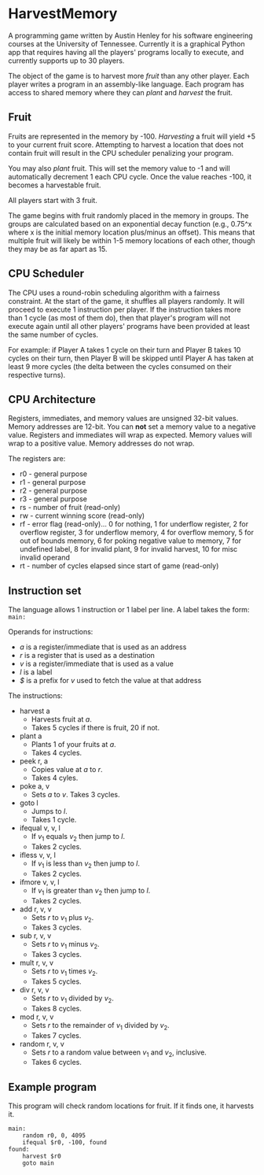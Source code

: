 # HarvestMemory

A programming game written by Austin Henley for his software engineering courses at the University of Tennessee. Currently it is a graphical Python app that requires having all the players' programs locally to execute, and currently supports up to 30 players.

The object of the game is to harvest more _fruit_ than any other player. Each player writes a program in an assembly-like language. Each program has access to shared memory where they can _plant_ and _harvest_ the fruit.


## Fruit

Fruits are represented in the memory by -100. _Harvesting_ a fruit will yield +5 to your current fruit score. Attempting to harvest a location that does not contain fruit will result in the CPU scheduler penalizing your program.

You may also _plant_ fruit. This will set the memory value to -1 and will automatically decrement 1 each CPU cycle. Once the value reaches -100, it becomes a harvestable fruit.

All players start with 3 fruit.

The game begins with fruit randomly placed in the memory in groups. The groups are calculated based on an exponential decay function (e.g., 0.75^x where x is the initial memory location plus/minus an offset). This means that multiple fruit will likely be within 1-5 memory locations of each other, though they may be as far apart as 15.


## CPU Scheduler

The CPU uses a round-robin scheduling algorithm with a fairness constraint. At the start of the game, it shuffles all players randomly. It will proceed to execute 1 instruction per player. If the instruction takes more than 1 cycle (as most of them do), then that player's program will not execute again until all other players' programs have been provided at least the same number of cycles.

For example: if Player A takes 1 cycle on their turn and Player B takes 10 cycles on their turn, then Player B will be skipped until Player A has taken at least 9 more cycles (the delta between the cycles consumed on their respective turns).


## CPU Architecture

Registers, immediates, and memory values are unsigned 32-bit values. Memory addresses are 12-bit. You can **not** set a memory value to a negative value. Registers and immediates will wrap as expected. Memory values will wrap to a positive value. Memory addresses do not wrap.

The registers are:
* r0  - general purpose
* r1  - general purpose
* r2  - general purpose
* r3  - general purpose
* rs  - number of fruit (read-only)
* rw  - current winning score (read-only)
* rf  - error flag (read-only)... 0 for nothing, 1 for underflow register, 2 for overflow register, 3 for underflow memory, 4 for overflow memory, 5 for out of bounds memory, 6 for poking negative value to memory, 7 for undefined label, 8 for invalid plant, 9 for invalid harvest, 10 for misc invalid operand
* rt  - number of cycles elapsed since start of game (read-only) 


## Instruction set

The language allows 1 instruction or 1 label per line. A label takes the form: `main:`

Operands for instructions: 

* _a_ is a register/immediate that is used as an address
* _r_ is a register that is used as a destination
* _v_ is a register/immediate that is used as a value
* _l_ is a label
* _$_ is a prefix for _v_ used to fetch the value at that address

The instructions:

* harvest a
  * Harvests fruit at _a_.
  * Takes 5 cycles if there is fruit, 20 if not.
* plant a
  * Plants 1 of your fruits at _a_.
  * Takes 4 cycles.
* peek r, a
  * Copies value at _a_ to _r_.
  * Takes 4 cyles.
* poke a, v
  * Sets _a_ to _v_.
  Takes 3 cycles.
* goto l
  * Jumps to _l_.
  * Takes 1 cycle.
* ifequal v, v, l
  * If _v_<sub>1</sub> equals _v_<sub>2</sub> then jump to _l_.
  * Takes 2 cycles.
* ifless v, v, l
  * If _v_<sub>1</sub> is less than _v_<sub>2</sub> then jump to _l_.
  * Takes 2 cycles.
* ifmore v, v, l
  * If _v_<sub>1</sub> is greater than _v_<sub>2</sub> then jump to _l_.
  * Takes 2 cycles.
* add r, v, v
  * Sets _r_ to _v_<sub>1</sub> plus _v_<sub>2</sub>.
  * Takes 3 cycles.
* sub r, v, v
  * Sets _r_ to _v_<sub>1</sub> minus _v_<sub>2</sub>.
  * Takes 3 cycles.
* mult r, v, v
  * Sets _r_ to _v_<sub>1</sub> times _v_<sub>2</sub>.
  * Takes 5 cycles.
* div r, v, v
  * Sets _r_ to _v_<sub>1</sub> divided by _v_<sub>2</sub>.
  * Takes 8 cycles.
* mod r, v, v
  * Sets _r_ to the remainder of _v_<sub>1</sub> divided by _v_<sub>2</sub>.
  * Takes 7 cycles.
* random r, v, v
  * Sets _r_ to a random value between _v_<sub>1</sub> and _v_<sub>2</sub>, inclusive.
  * Takes 6 cycles.


## Example program

This program will check random locations for fruit. If it finds one, it harvests it.

    main:
        random r0, 0, 4095
        ifequal $r0, -100, found 
    found:
        harvest $r0
        goto main
